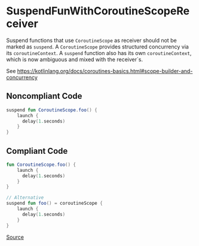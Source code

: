 # SuspendFunWithCoroutineScopeReceiver

Suspend functions that use `CoroutineScope` as receiver should not be marked as `suspend`.
A `CoroutineScope` provides structured concurrency via its `coroutineContext`. A `suspend`
function also has its own `coroutineContext`, which is now ambiguous and mixed with the
receiver`s.

See https://kotlinlang.org/docs/coroutines-basics.html#scope-builder-and-concurrency

## Noncompliant Code

```kotlin
suspend fun CoroutineScope.foo() {
    launch {
      delay(1.seconds)
    }
}
```
## Compliant Code

```kotlin
fun CoroutineScope.foo() {
    launch {
      delay(1.seconds)
    }
}

// Alternative
suspend fun foo() = coroutineScope {
    launch {
      delay(1.seconds)
    }
}
```

[Source](https://detekt.github.io/detekt/coroutines.html#suspendfunwithcoroutinescopereceiver)
